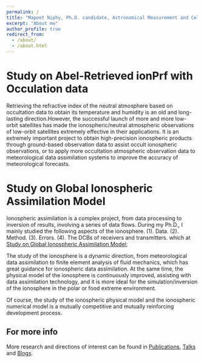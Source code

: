 ```yaml
---
permalink: /
title: "Mapoet Niphy, Ph.D. candidate, Astronomical Measurement and Celestial Mechanics"
excerpt: "About me"
author_profile: true
redirect_from: 
  - /about/
  - /about.html
---
```


Study on Abel-Retrieved ionPrf with Occulation data
====

Retrieving the refractive index of the neutral atmosphere based on occultation data to obtain its temperature and humidity is an old and long-lasting direction.However, the successful launch of more and more low-orbit satellites has made the ionospheric/neutral atmospheric observations of low-orbit satellites extremely effective in their applications. It is an extremely important project to obtain high-precision ionospheric products through ground-based observation data to assist occult ionospheric observations, or to apply more occultation atmospheric observation data to meteorological data assimilation systems to improve the accuracy of meteorological forecasts.

Study on Global Ionospheric Assimilation Model
====
Ionospheric assimilation is a complex project, from data processing to inversion of results, involving a series of data flows. During my Ph.D., I mainly studied the following aspects of the ionosphere. (1). Data. (2). Method. (3). Errors. (4). The DCBs of receivers and transmitters. which at [Study on Global Ionospheric Assimilation Model](https://niphy.github.io/posts/2017/10/blog-post-3);

The study of the ionosphere is a dynamic direction, from meteorological data assimilation to finite element analysis of fluid mechanics, which has great guidance for ionospheric data assimilation. At the same time, the physical model of the ionosphere is continuously improved, assisting with data assimilation technology, and it is more ideal for the simulation/inversion of the ionosphere in the polar or food extreme environment.

Of course, the study of the ionospheric physical model and the ionospheric numerical model is a mutually competitive and mutually reinforcing development process.

For more info
------
More research and directions of interest can be found in [Publications](https://niphy.github.io/publications), [Talks](https://niphy.github.io/talks) and [Blogs](https://niphy.github.io/year-archive/).

